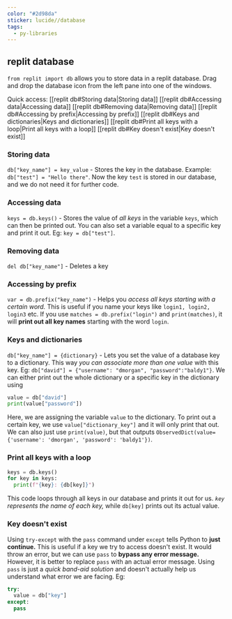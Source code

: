 ```yaml
---
color: "#2d98da"
sticker: lucide//database
tags:
  - py-libraries
---
```

## replit database
`from replit import db` allows you to store data in a replit database. Drag and drop the database icon from the left pane into one of the windows.

Quick access:
[[replit db#Storing data|Storing data]]
[[replit db#Accessing data|Accessing data]]
[[replit db#Removing data|Removing data]]
[[replit db#Accessing by prefix|Accessing by prefix]]
[[replit db#Keys and dictionaries|Keys and dictionaries]]
[[replit db#Print all keys with a loop|Print all keys with a loop]]
[[replit db#Key doesn't exist|Key doesn't exist]]

### Storing data
`db["key_name"] = key_value` - Stores the key in the database. Example: `db["test"] = "Hello there"`. Now the key `test` is stored in our database, and we do not need it for further code.

### Accessing data
`keys = db.keys()` - Stores the value of *all keys* in the variable `keys`, which can then be printed out. You can also set a variable equal to a specific key and print it out. Eg: `key = db["test"]`.

### Removing data
`del db["key_name"]` - Deletes a key

### Accessing by prefix
`var = db.prefix("key_name")` - Helps you *access all keys starting with a certain word.* This is useful if you name your keys like `login1, login2, login3` etc. If you use `matches = db.prefix("login")` and `print(matches)`, it will **print out all key names** starting with the word `login`.

### Keys and dictionaries
`db["key_name"] = {dictionary}` - Lets you set the value of a database key to a dictionary. This way *you can associate more than one value* with this key. Eg: `db["david"] = {"username": "dmorgan", "password":"baldy1"}`. We can either print out the whole dictionary or a specific key in the dictionary using 
~~~python
value = db["david"]
print(value["password"])
~~~
Here, we are assigning the variable `value` to the dictionary. To print out a certain key, we use `value["dictionary_key"]` and it will only print that out. We can also just use `print(value)`, but that outputs `ObservedDict(value={'username': 'dmorgan', 'password': 'baldy1'})`.

### Print all keys with a loop
~~~python
keys = db.keys()
for key in keys:
  print(f"{key}: {db[key]}")
  ~~~
This code loops through all keys in our database and prints it out for us. *`key` represents the name of each key,* while `db[key]` prints out its actual value.

### Key doesn't exist
Using `try-except` with the `pass` command under `except` tells Python to **just continue.** This is useful if a key we try to access doesn't exist. It would throw an error, but we can use `pass` to **bypass any error message.** However, it is better to replace `pass` with an actual error message. Using `pass` is just a *quick band-aid solution* and doesn't actually help us understand what error we are facing. Eg:
~~~python
try:
  value = db["key"]
except:
  pass
~~~
